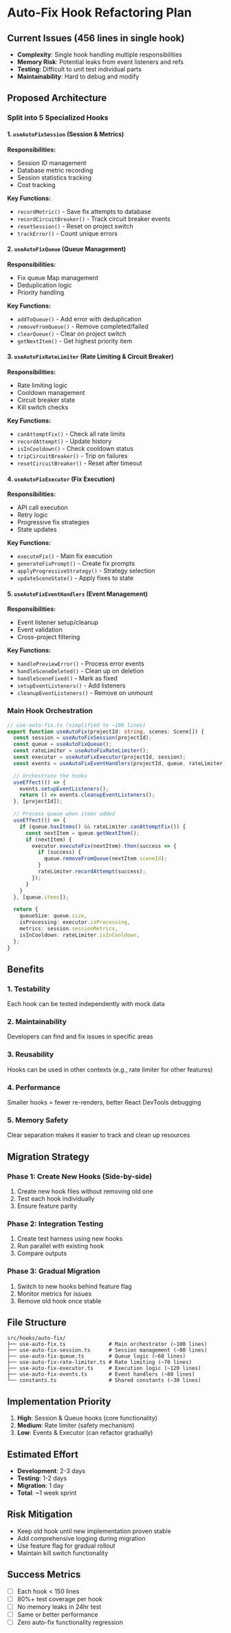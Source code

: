 # Auto-Fix Hook Refactoring Plan

## Current Issues (456 lines in single hook)
- **Complexity**: Single hook handling multiple responsibilities
- **Memory Risk**: Potential leaks from event listeners and refs
- **Testing**: Difficult to unit test individual parts
- **Maintainability**: Hard to debug and modify

## Proposed Architecture

### Split into 5 Specialized Hooks

#### 1. `useAutoFixSession` (Session & Metrics)
**Responsibilities:**
- Session ID management
- Database metric recording
- Session statistics tracking
- Cost tracking

**Key Functions:**
- `recordMetric()` - Save fix attempts to database
- `recordCircuitBreaker()` - Track circuit breaker events
- `resetSession()` - Reset on project switch
- `trackError()` - Count unique errors

#### 2. `useAutoFixQueue` (Queue Management)
**Responsibilities:**
- Fix queue Map management
- Deduplication logic
- Priority handling

**Key Functions:**
- `addToQueue()` - Add error with deduplication
- `removeFromQueue()` - Remove completed/failed
- `clearQueue()` - Clear on project switch
- `getNextItem()` - Get highest priority item

#### 3. `useAutoFixRateLimiter` (Rate Limiting & Circuit Breaker)
**Responsibilities:**
- Rate limiting logic
- Cooldown management
- Circuit breaker state
- Kill switch checks

**Key Functions:**
- `canAttemptFix()` - Check all rate limits
- `recordAttempt()` - Update history
- `isInCooldown()` - Check cooldown status
- `tripCircuitBreaker()` - Trip on failures
- `resetCircuitBreaker()` - Reset after timeout

#### 4. `useAutoFixExecutor` (Fix Execution)
**Responsibilities:**
- API call execution
- Retry logic
- Progressive fix strategies
- State updates

**Key Functions:**
- `executeFix()` - Main fix execution
- `generateFixPrompt()` - Create fix prompts
- `applyProgressiveStrategy()` - Strategy selection
- `updateSceneState()` - Apply fixes to state

#### 5. `useAutoFixEventHandlers` (Event Management)
**Responsibilities:**
- Event listener setup/cleanup
- Event validation
- Cross-project filtering

**Key Functions:**
- `handlePreviewError()` - Process error events
- `handleSceneDeleted()` - Clean up on deletion
- `handleSceneFixed()` - Mark as fixed
- `setupEventListeners()` - Add listeners
- `cleanupEventListeners()` - Remove on unmount

### Main Hook Orchestration

```typescript
// use-auto-fix.ts (simplified to ~100 lines)
export function useAutoFix(projectId: string, scenes: Scene[]) {
  const session = useAutoFixSession(projectId);
  const queue = useAutoFixQueue();
  const rateLimiter = useAutoFixRateLimiter();
  const executor = useAutoFixExecutor(projectId, session);
  const events = useAutoFixEventHandlers(projectId, queue, rateLimiter);

  // Orchestrate the hooks
  useEffect(() => {
    events.setupEventListeners();
    return () => events.cleanupEventListeners();
  }, [projectId]);

  // Process queue when items added
  useEffect(() => {
    if (queue.hasItems() && rateLimiter.canAttemptFix()) {
      const nextItem = queue.getNextItem();
      if (nextItem) {
        executor.executeFix(nextItem).then(success => {
          if (success) {
            queue.removeFromQueue(nextItem.sceneId);
          }
          rateLimiter.recordAttempt(success);
        });
      }
    }
  }, [queue.items]);

  return {
    queueSize: queue.size,
    isProcessing: executor.isProcessing,
    metrics: session.sessionMetrics,
    isInCooldown: rateLimiter.isInCooldown,
  };
}
```

## Benefits

### 1. **Testability**
Each hook can be tested independently with mock data

### 2. **Maintainability** 
Developers can find and fix issues in specific areas

### 3. **Reusability**
Hooks can be used in other contexts (e.g., rate limiter for other features)

### 4. **Performance**
Smaller hooks = fewer re-renders, better React DevTools debugging

### 5. **Memory Safety**
Clear separation makes it easier to track and clean up resources

## Migration Strategy

### Phase 1: Create New Hooks (Side-by-side)
1. Create new hook files without removing old one
2. Test each hook individually
3. Ensure feature parity

### Phase 2: Integration Testing
1. Create test harness using new hooks
2. Run parallel with existing hook
3. Compare outputs

### Phase 3: Gradual Migration
1. Switch to new hooks behind feature flag
2. Monitor metrics for issues
3. Remove old hook once stable

## File Structure
```
src/hooks/auto-fix/
├── use-auto-fix.ts              # Main orchestrator (~100 lines)
├── use-auto-fix-session.ts      # Session management (~80 lines)
├── use-auto-fix-queue.ts        # Queue logic (~60 lines)
├── use-auto-fix-rate-limiter.ts # Rate limiting (~70 lines)
├── use-auto-fix-executor.ts     # Execution logic (~120 lines)
├── use-auto-fix-events.ts       # Event handlers (~80 lines)
└── constants.ts                 # Shared constants (~30 lines)
```

## Implementation Priority
1. **High**: Session & Queue hooks (core functionality)
2. **Medium**: Rate limiter (safety mechanism)  
3. **Low**: Events & Executor (can refactor gradually)

## Estimated Effort
- **Development**: 2-3 days
- **Testing**: 1-2 days
- **Migration**: 1 day
- **Total**: ~1 week sprint

## Risk Mitigation
- Keep old hook until new implementation proven stable
- Add comprehensive logging during migration
- Use feature flag for gradual rollout
- Maintain kill switch functionality

## Success Metrics
- [ ] Each hook < 150 lines
- [ ] 80%+ test coverage per hook
- [ ] No memory leaks in 24hr test
- [ ] Same or better performance
- [ ] Zero auto-fix functionality regression